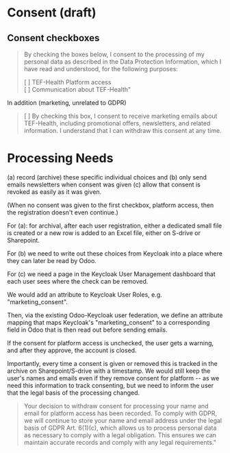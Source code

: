 # Consent (draft)

## Consent checkboxes

>By checking the boxes below, I consent to the processing of my personal data as described in the Data Protection Information, which I have read and understood, for the following purposes:
>
>
>  [ ]  TEF-Health Platform access   
>  [ ]  Communication about TEF-Health"   
 
In addition (marketing, unrelated to GDPR)
 
>[ ] By checking this box, I consent to receive marketing emails about TEF-Health, including promotional offers, newsletters, and related information. I understand that I can withdraw this consent at any time.



# Processing Needs

(a) record (archive) these specific individual choices and 
(b) only send emails newsletters when consent was given
(c) allow that consent is revoked as easily as it was given.

(When no consent was given to the first checkbox, platform access, then the registration doesn't even continue.)

For (a): for archival, after each user registration, either a dedicated small file is created or a new row is added to an Excel file, either on S-drive or Sharepoint.

For (b) we need to write out these choices from Keycloak into a place where they can later be read by Odoo.

For (c) we need a page in the Keycloak User Management dashboard that each user sees where the check can be removed.

We would add an attribute to Keycloak User Roles, e.g. "marketing_consent". 

Then, via the existing Odoo-Keycloak user federation, we define an attribute mapping that maps Keycloak's "marketing_consent" to a corresponding field in Odoo that is then read out before sending emails.

If the consent for platform access is unchecked, the user gets a warning, and after they approve, the account is closed.

Importantly, every time a consent is given or removed this is tracked in the archive on Sharepoint/S-drive with a timestamp. We would still keep the user's names and emails even if they remove consent for platform -- as we need this information to track consenting, but we need to inform the user that the legal basis of the processing changed.

> Your decision to withdraw consent for processing your name and email for platform access has been recorded. To comply with GDPR, we will continue to store your name and email address under the legal basis of GDPR Art. 6(1)(c), which allows us to process personal data as necessary to comply with a legal obligation. This ensures we can maintain accurate records and comply with any legal requirements."